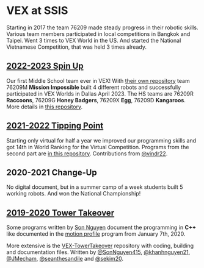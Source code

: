 # VEX at SSIS

Starting in 2017 the team 76209 made steady progress in their robotic skills. Various team members participated in local competitions in Bangkok and Taipei. Went 3 times to VEX World in the US. And started the National Vietnamese Competition, that was held 3 times already.

## [2022-2023 Spin Up](https://github.com/vex-ssis/2023)

Our first Middle School team ever in VEX! With [their own repository](https://github.com/vex-ssis/VRC-SPIN-UP) team 76209M **Mission Impossible** built 4 different robots and successfully participated in VEX Worlds in Dallas April 2023. The HS teams are 76209R **Raccoons**, 76209G **Honey Badgers**, 76209X **Egg**, 76209D **Kangaroos**. More details in [this repository](https://github.com/vex-ssis/2023).

## [2021-2022 Tipping Point](https://github.com/vex-ssis/2022)

Starting only virtual for half a year we improved our programming skills and got 14th in World Ranking for the Virtual Competition. Programs from the second part are [in this repository](https://github.com/vex-ssis/2022). Contributions from [@vindr22](https://github.com/vindr22).

## 2020-2021 Change-Up

No digital document, but in a summer camp of a week students built 5 working robots. And won the National Championship!

## [2019-2020 Tower Takeover](https://github.com/vex-ssis/VEX-TowerTakeover)

Some programs written by [Son Nguyen](https://github.com/SonNguyen415) document the programming in **C++** like documented in the [motion profile](https://github.com/vex-ssis/Motion-Profile---SSIS-VEX/blob/master/motionProfile/src/main.cpp) program from January 7th, 2020.

More extensive is the [VEX-TowerTakeover](https://github.com/vex-ssis/VEX-TowerTakeover) repository with coding, building and documentation files. Written by [@SonNguyen415](https://github.com/SonNguyen415), [@khanhnguyen21](https://github.com/khanhnguyen21), [@JMecham](https://github.com/JMecham), [@seanthesandile](https://github.com/seanthesandile) and [@sekim20](https://github.com/sekim20).

